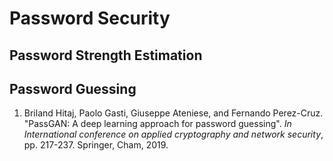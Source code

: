 # Password Security

## Password Strength Estimation

## Password Guessing

1. Briland Hitaj, Paolo Gasti, Giuseppe Ateniese, and Fernando Perez-Cruz. "PassGAN: A deep learning approach for password guessing". *In International conference on applied cryptography and network security*, pp. 217-237. Springer, Cham, 2019.
